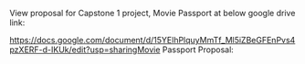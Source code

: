 View proposal for Capstone 1 project, Movie Passport at below google drive link: 

https://docs.google.com/document/d/15YElhPlquyMmTf_Ml5iZBeGFEnPvs4pzXERF-d-IKUk/edit?usp=sharingMovie Passport Proposal: 
